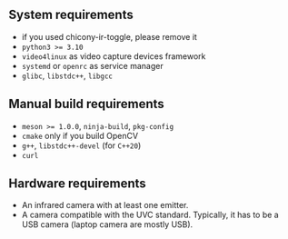 ## System requirements
* if you used chicony-ir-toggle, please remove it
* `python3 >= 3.10`
* `video4linux` as video capture devices framework
* `systemd` or `openrc` as service manager
* `glibc`, `libstdc++`, `libgcc`

## Manual build requirements
* `meson >= 1.0.0`, `ninja-build`, `pkg-config`
* `cmake` only if you build OpenCV
* `g++`, `libstdc++-devel` (for `C++20`)
* `curl`

## Hardware requirements
* An infrared camera with at least one emitter.
* A camera compatible with the UVC standard. Typically, it has to be a USB camera (laptop camera are mostly USB).